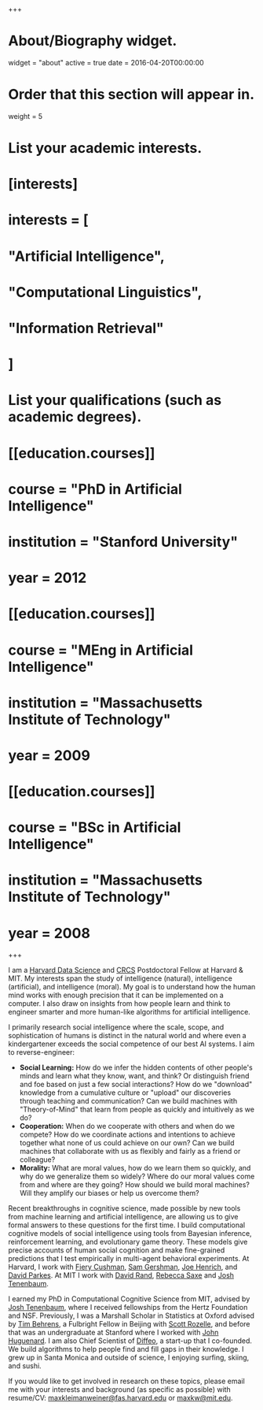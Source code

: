 +++
# About/Biography widget.
widget = "about"
active = true
date = 2016-04-20T00:00:00

# Order that this section will appear in.
weight = 5

# List your academic interests.
# [interests]
#   interests = [
#     "Artificial Intelligence",
#     "Computational Linguistics",
#     "Information Retrieval"
#   ]

# List your qualifications (such as academic degrees).
# [[education.courses]]
#   course = "PhD in Artificial Intelligence"
#   institution = "Stanford University"
#   year = 2012

# [[education.courses]]
#   course = "MEng in Artificial Intelligence"
#   institution = "Massachusetts Institute of Technology"
#   year = 2009

# [[education.courses]]
#   course = "BSc in Artificial Intelligence"
#   institution = "Massachusetts Institute of Technology"
#   year = 2008
 
+++

I am a [Harvard Data Science](https://datascience.harvard.edu/) and [CRCS](https://crcs.seas.harvard.edu/) Postdoctoral Fellow at Harvard & MIT. My interests span the study of intelligence (natural), intelligence (artificial), and intelligence (moral). My goal is to understand how the human mind works with enough precision that it can be implemented on a computer. I also draw on insights from how people learn and think to engineer smarter and more human-like algorithms for artificial intelligence. 

I primarily research social intelligence where the scale, scope, and sophistication of humans is distinct in the natural world and where even a kindergartener exceeds the social competence of our best AI systems. I aim to reverse-engineer:

<!-- How do we infer what other people want and feel and how do we learn what they know?  -->
<!-- How do we learn about people such as who is friend or foe and who is good or bad? How do we learn from people what they and learn what they know?  -->
* **Social Learning:** How do we infer the hidden contents of other people's minds and learn what they know, want, and think? Or distinguish friend and foe based on just a few social interactions? How do we "download" knowledge from a cumulative culture or "upload" our discoveries through teaching and communication? Can we build machines with "Theory-of-Mind" that learn from people as quickly and intuitively as we do? 
* **Cooperation:** When do we cooperate with others and when do we compete? How do we coordinate actions and intentions to achieve together what none of us could achieve on our own? Can we build machines that collaborate with us as flexibly and fairly as a friend or colleague?
* **Morality:** What are moral values, how do we learn them so quickly, and why do we generalize them so widely? Where do our moral values come from and where are they going? How should we build moral machines? Will they amplify our biases or help us overcome them?

<!-- Should we program them to be moral and fair or have them learn our values like a child?  -->
Recent breakthroughs in cognitive science, made possible by new tools from machine learning and artificial intelligence, are allowing us to give formal answers to these questions for the first time. 
I build computational cognitive models of social intelligence using tools from Bayesian inference, reinforcement learning, and evolutionary game theory. These models give precise accounts of human social cognition and make fine-grained predictions that I test empirically in multi-agent behavioral experiments. At Harvard, I work with [Fiery Cushman](http://cushmanlab.fas.harvard.edu/), [Sam Gershman](http://gershmanlab.webfactional.com/), [Joe Henrich](https://henrich.fas.harvard.edu/), and [David Parkes](https://www.eecs.harvard.edu/~parkes/). At MIT I work with [David Rand](http://davidrand-cooperation.com/), [Rebecca Saxe](http://saxelab.mit.edu/) and [Josh Tenenbaum](http://web.mit.edu/cocosci/josh.html).


<!-- This mathematically formal approach achieves a dual goal: we can test fine-grained psychological theories of human social cognition with unprecedented fineness and close the gap between our best artificial intelligence and a socially savvy kindergartener.  -->
<!-- I use these tools to focus on the "why" and the "how" of our social intelligence: -->

I earned my PhD in Computational Cognitive Science from MIT, advised by [Josh Tenenbaum](http://web.mit.edu/cocosci/josh.html), where I received fellowships from the Hertz Foundation and NSF. Previously, I was a Marshall Scholar in Statistics at Oxford advised by [Tim Behrens](https://users.fmrib.ox.ac.uk/~behrens/), a Fulbright Fellow in Beijing with [Scott Rozelle](https://reap.fsi.stanford.edu/people/scott_rozelle), and before that was an undergraduate at Stanford where I worked with [John Huguenard](https://huguenard-lab.stanford.edu/wp1/). I am also Chief Scientist of [Diffeo](https://www.diffeo.com), a start-up that I co-founded. We build algorithms to help people find and fill gaps in their knowledge. I grew up in Santa Monica and outside of science, I enjoying surfing, skiing, and sushi. 

If you would like to get involved in research on these topics, please email me with your interests and background (as specific as possible) with resume/CV: <maxkleimanweiner@fas.harvard.edu> or <maxkw@mit.edu>. 

<!-- What are the _evolutionary_ origins (biological or cultural) of our moral and social knowledge and how do these evolved structures enable distinctively human cooperation? How is this knowledge rapidly learned with high fidelity during _development_, accumulating over generations? Finally, how is social and moral knowledge created and flexibly generalized and deployed _in the moment_, across an infinitude of possible situations and people?  -->
<!-- I use this framework to probe cognitive questions across three time-scales: evolutionary, developmental, and in the moment. First, I investigate the evolutionary origins of the cognitive structures that enable cooperation and support social learning. I then describe how these structures are used to learn social and moral knowledge rapidly during development, leading to the accumulation of knowledge over generations. Finally I show how this knowledge is used and generalized in the moment, across an infinitude of possible situations. -->
<!-- This framework is applied to a variety of cognitively challenging social inferences: determining the intentions of others, distinguishing who is friend or foe, and inferring the reputation of others all from just a single observation of behavior. It also answers how these inferences enable fair and reciprocal cooperation, the computation of moral permissibility, and moral learning. This framework predicts and explains human judgment and behavior measured in large-scale multi-person experiments.  -->

